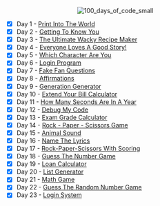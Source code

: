 <div align="center"> 
  
  ![100_days_of_code_small](https://github.com/user-attachments/assets/f11fb7a0-0104-4b72-a35c-917dd4d169b7)
  
</div>

- [x] Day 1 - [Print Into The World](/Day%201%20-%20Print%20Into%20The%20World/project_1.py)
- [x] Day 2 - [Getting To Know You](/Day%202%20-%20Getting%20To%20Know%20You/project_2.py)
- [x] Day 3 - [The Ultimate Wacky Recipe Maker](/Day%203%20-%20The%20Ultimate%20Wacky%20Recipe%20Maker/project_3.py)
- [x] Day 4 - [Everyone Loves A Good Story!](/Day%204%20-%20Everyone%20Loves%20A%20Good%20Story!/project_4.py)
- [x] Day 5 - [Which Character Are You](/Day%205%20-%20Which%20Character%20Are%20You/project_5.py)
- [x] Day 6 - [Login Program](/Day%206%20-%20Login%20Program/project_6.py)
- [x] Day 7 - [Fake Fan Questions](/Day%207%20-%20Fake%20Fan%20Questions/project_7.py)
- [x] Day 8 - [Affirmations](/Day%208%20-%20Affirmations/project_8.py)
- [x] Day 9 - [Generation Generator](/Day%209%20-%20Generation%20Generator/project_9.py)
- [x] Day 10 - [Extend Your Bill Calculator](/Day%2010%20-%20Extend%20Your%20Bill%20Calculator/project_10.py)
- [x] Day 11 - [How Many Seconds Are In A Year](/Day%2011%20-%20How%20Many%20Seconds%20Are%20In%20A%20Year/project_11.py)
- [x] Day 12 - [Debug My Code](/Day%2012%20-%20Debug%20My%20Code/project_12.py)
- [x] Day 13 - [Exam Grade Calculator](/Day%2013%20-%20Exam%20Grade%20Calculator/project_13.py)
- [x] Day 14 - [Rock - Paper - Scissors Game](/Day%2014%20-%20Rock%20-%20Paper%20-%20Scissors%20Game/project_14.py)
- [x] Day 15 - [Animal Sound](/Day%2015%20-%20Animal%20Sound/project_15.py)
- [x] Day 16 - [Name The Lyrics](/Day%2016%20-%20Name%20The%20Lyrics/project_16.py)
- [x] Day 17 - [Rock-Paper-Scissors With Scoring](/Day%2017%20-%20Rock-Paper-Scissors%20With%20Scoring/project_17.py)
- [x] Day 18 - [Guess The Number Game](/Day%2018%20-%20Guess%20The%20Number%20Game/project_18.py)
- [x] Day 19 - [Loan Calculator](/Day%2019%20-%20Loan%20Calculator/project_19.py)
- [x] Day 20 - [List Generator](/Day%2020%20-%20List%20Generator/project_20.py)
- [x] Day 21 - [Math Game](/Day%2021%20-%20Math%20Game/project_21.py)
- [x] Day 22 - [Guess The Random Number Game](/Day%2022%20-%20Guess%20The%20Random%20Number%20Game/project_22.py)
- [x] Day 23 - [Login System](/Day%2023%20-%20Login%20System/project_23.py)
